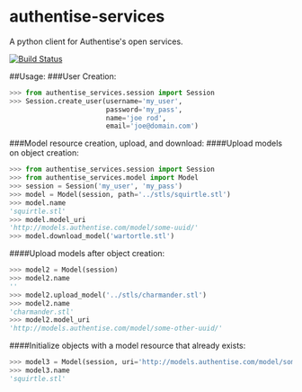 # authentise-services
A python client for Authentise's open services.

[![Build Status](https://travis-ci.org/DoWhileGeek/authentise-services.svg?branch=master)](https://travis-ci.org/DoWhileGeek/authentise-services)

##Usage:
###User Creation:
```python
>>> from authentise_services.session import Session
>>> Session.create_user(username='my_user',
                        password='my_pass',
                        name='joe rod',
                        email='joe@domain.com')
```


###Model resource creation, upload, and download:
####Upload models on object creation:
```python
>>> from authentise_services.session import Session
>>> from authentise_services.model import Model
>>> session = Session('my_user', 'my_pass')
>>> model = Model(session, path='../stls/squirtle.stl')
>>> model.name
'squirtle.stl'
>>> model.model_uri
'http://models.authentise.com/model/some-uuid/'
>>> model.download_model('wartortle.stl')
```
####Upload models after object creation:
```python
>>> model2 = Model(session)
>>> model2.name
''
>>> model2.upload_model('../stls/charmander.stl')
>>> model2.name
'charmander.stl'
>>> model2.model_uri
'http://models.authentise.com/model/some-other-uuid/'
```
####Initialize objects with a model resource that already exists:
```python
>>> model3 = Model(session, uri='http://models.authentise.com/model/some-uuid/')
>>> model3.name
'squirtle.stl'
```
